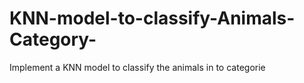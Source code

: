 # KNN-model-to-classify-Animals-Category-
Implement a KNN model to classify the animals in to categorie
